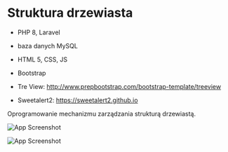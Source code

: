 # Struktura drzewiasta

- PHP 8, Laravel 
- baza danych MySQL
- HTML 5, CSS, JS
- Bootstrap

- Tre View: http://www.prepbootstrap.com/bootstrap-template/treeview
- Sweetalert2: https://sweetalert2.github.io

Oprogramowanie mechanizmu zarządzania strukturą drzewiastą.

![App Screenshot](https://github.com/Justyna96-prog/Tree-structure/blob/main/screens/1.png)

![App Screenshot](https://github.com/Justyna96-prog/Tree-structure/blob/main/screens/2.png)
